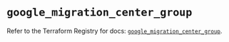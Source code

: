 # `google_migration_center_group`

Refer to the Terraform Registry for docs: [`google_migration_center_group`](https://registry.terraform.io/providers/hashicorp/google/6.33.0/docs/resources/migration_center_group).
